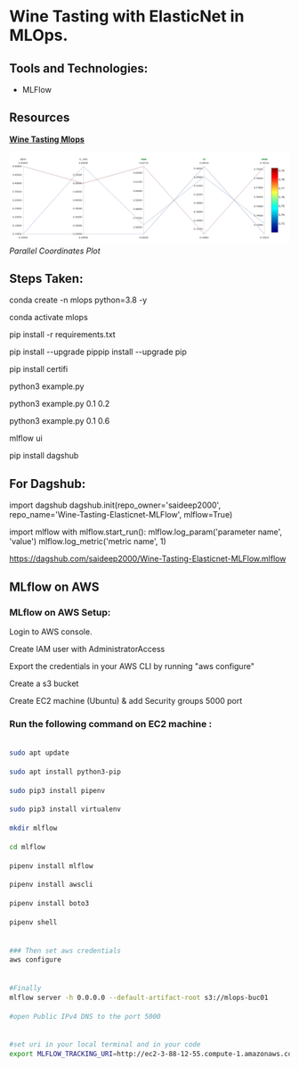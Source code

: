# Wine Tasting with ElasticNet in MLOps.

## Tools and Technologies:

- MLFlow


## Resources

**[Wine Tasting Mlops](https://www.youtube.com/watch?v=-NOIWzjJK-4&ab_channel=DSwithBappy)**

![Parallel Coordinates Plot](assets/image.png)
*Parallel Coordinates Plot*

## Steps Taken:


conda create -n mlops python=3.8 -y 

conda activate mlops

pip install -r requirements.txt

pip install --upgrade pippip install --upgrade pip

pip install certifi

python3 example.py

python3 example.py 0.1 0.2

python3 example.py 0.1 0.6

mlflow ui

pip install dagshub


## For Dagshub:

import dagshub
dagshub.init(repo_owner='saideep2000', repo_name='Wine-Tasting-Elasticnet-MLFlow', mlflow=True)

import mlflow
with mlflow.start_run():
  mlflow.log_param('parameter name', 'value')
  mlflow.log_metric('metric name', 1)

https://dagshub.com/saideep2000/Wine-Tasting-Elasticnet-MLFlow.mlflow


## MLflow on AWS

### MLflow on AWS Setup:

Login to AWS console.

Create IAM user with AdministratorAccess

Export the credentials in your AWS CLI by running "aws configure"

Create a s3 bucket

Create EC2 machine (Ubuntu) & add Security groups 5000 port

### Run the following command on EC2 machine :

``` bash

sudo apt update

sudo apt install python3-pip

sudo pip3 install pipenv

sudo pip3 install virtualenv

mkdir mlflow

cd mlflow

pipenv install mlflow

pipenv install awscli

pipenv install boto3

pipenv shell


### Then set aws credentials
aws configure


#Finally 
mlflow server -h 0.0.0.0 --default-artifact-root s3://mlops-buc01

#open Public IPv4 DNS to the port 5000


#set uri in your local terminal and in your code 
export MLFLOW_TRACKING_URI=http://ec2-3-88-12-55.compute-1.amazonaws.com:5000/

```